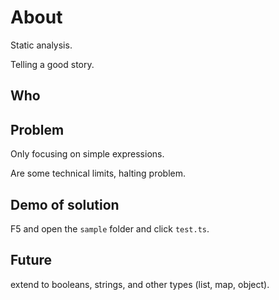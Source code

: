 # About

Static analysis.

Telling a good story.

## Who

## Problem

Only focusing on simple expressions.

Are some technical limits, halting problem.

## Demo of solution

F5 and open the `sample` folder and click `test.ts`.

## Future

extend to booleans, strings, and other types (list, map, object).
